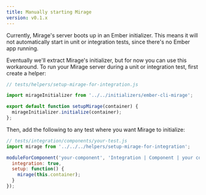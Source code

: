 ```yaml
---
title: Manually starting Mirage
version: v0.1.x
---
```


Currently, Mirage's server boots up in an Ember initializer. This means it will not automatically start in unit or integration tests, since there's no Ember app running.

Eventually we'll extract Mirage's initializer, but for now you can use this workaround. To run your Mirage server during a unit or integration test, first create a helper:

```js
// tests/helpers/setup-mirage-for-integration.js

import mirageInitializer from '../../initializers/ember-cli-mirage';

export default function setupMirage(container) {
  mirageInitializer.initialize(container);
};
```

Then, add the following to any test where you want Mirage to initialize:

```js
// tests/integration/components/your-test.js
import mirage from '../../../helpers/setup-mirage-for-integration';

moduleForComponent('your-component', 'Integration | Component | your component', {
  integration: true,
  setup: function() {
    mirage(this.container);
  }
});
```
